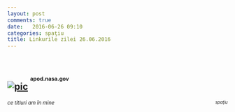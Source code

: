 ```yaml
---
layout: post
comments: true
date:   2016-06-26 09:10
categories: spaţiu
title: Linkurile zilei 26.06.2016
---
```

<br/>

## [![pic](http://apod.nasa.gov/apod/image/1606/Jun21-2016-FullBlend2048.jpg)](http://apod.nasa.gov/apod/image/1606/Jun21-2016-FullBlend2048.jpg) <sup><sup><sup>apod.nasa.gov</sup></sup></sup>  
<span style="float: left;" ><sup>_ce titluri am în mine_</sup></span><span style="float: right;" ><sup><sup>_spaţiu_</sup></sup></span>
<br/>
